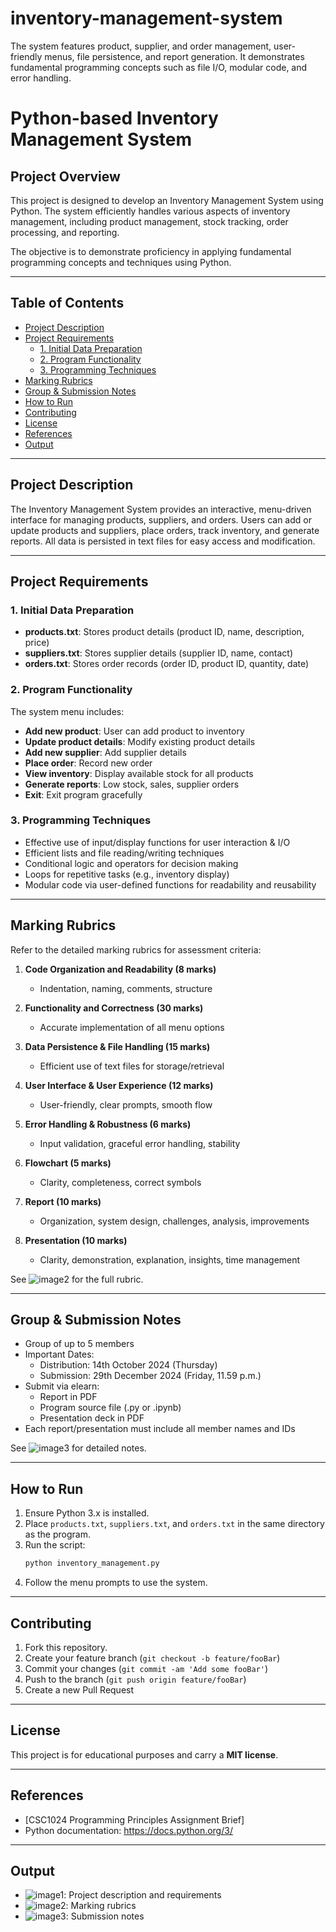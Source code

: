 # inventory-management-system
The system features product, supplier, and order management, user-friendly menus, file persistence, and report generation. It demonstrates fundamental programming concepts such as file I/O, modular code, and error handling.

# Python-based Inventory Management System

## Project Overview

This project is designed to develop an Inventory Management System using Python. The system efficiently handles various aspects of inventory management, including product management, stock tracking, order processing, and reporting. 

The objective is to demonstrate proficiency in applying fundamental programming concepts and techniques using Python.

---

## Table of Contents

- [Project Description](#project-description)
- [Project Requirements](#project-requirements)
  - [1. Initial Data Preparation](#1-initial-data-preparation)
  - [2. Program Functionality](#2-program-functionality)
  - [3. Programming Techniques](#3-programming-techniques)
- [Marking Rubrics](#marking-rubrics)
- [Group & Submission Notes](#group--submission-notes)
- [How to Run](#how-to-run)
- [Contributing](#contributing)
- [License](#license)
- [References](#references)
- [Output](#Output)

---

## Project Description

The Inventory Management System provides an interactive, menu-driven interface for managing products, suppliers, and orders. Users can add or update products and suppliers, place orders, track inventory, and generate reports. All data is persisted in text files for easy access and modification.

---

## Project Requirements

### 1. Initial Data Preparation

- **products.txt**: Stores product details (product ID, name, description, price)
- **suppliers.txt**: Stores supplier details (supplier ID, name, contact)
- **orders.txt**: Stores order records (order ID, product ID, quantity, date)

### 2. Program Functionality

The system menu includes:

- **Add new product**: User can add product to inventory
- **Update product details**: Modify existing product details
- **Add new supplier**: Add supplier details
- **Place order**: Record new order
- **View inventory**: Display available stock for all products
- **Generate reports**: Low stock, sales, supplier orders
- **Exit**: Exit program gracefully

### 3. Programming Techniques

- Effective use of input/display functions for user interaction & I/O
- Efficient lists and file reading/writing techniques
- Conditional logic and operators for decision making
- Loops for repetitive tasks (e.g., inventory display)
- Modular code via user-defined functions for readability and reusability

---

## Marking Rubrics

Refer to the detailed marking rubrics for assessment criteria:

1. **Code Organization and Readability (8 marks)**
   - Indentation, naming, comments, structure

2. **Functionality and Correctness (30 marks)**
   - Accurate implementation of all menu options

3. **Data Persistence & File Handling (15 marks)**
   - Efficient use of text files for storage/retrieval

4. **User Interface & User Experience (12 marks)**
   - User-friendly, clear prompts, smooth flow

5. **Error Handling & Robustness (6 marks)**
   - Input validation, graceful error handling, stability

6. **Flowchart (5 marks)**
   - Clarity, completeness, correct symbols

7. **Report (10 marks)**
   - Organization, system design, challenges, analysis, improvements

8. **Presentation (10 marks)**
   - Clarity, demonstration, explanation, insights, time management

See ![image2](image2) for the full rubric.

---

## Group & Submission Notes

- Group of up to 5 members
- Important Dates:
  - Distribution: 14th October 2024 (Thursday)
  - Submission: 29th December 2024 (Friday, 11.59 p.m.)
- Submit via elearn:
  - Report in PDF
  - Program source file (.py or .ipynb)
  - Presentation deck in PDF
- Each report/presentation must include all member names and IDs

See ![image3](image3) for detailed notes.

---

## How to Run

1. Ensure Python 3.x is installed.
2. Place `products.txt`, `suppliers.txt`, and `orders.txt` in the same directory as the program.
3. Run the script:
   ```bash
   python inventory_management.py
   ```
4. Follow the menu prompts to use the system.

---

## Contributing

1. Fork this repository.
2. Create your feature branch (`git checkout -b feature/fooBar`)
3. Commit your changes (`git commit -am 'Add some fooBar'`)
4. Push to the branch (`git push origin feature/fooBar`)
5. Create a new Pull Request

---

## License

This project is for educational purposes and  carry a **MIT license**.

---

## References

- [CSC1024 Programming Principles Assignment Brief]
- Python documentation: https://docs.python.org/3/

---

## Output

- ![image1](image1): Project description and requirements
- ![image2](image2): Marking rubrics
- ![image3](image3): Submission notes
